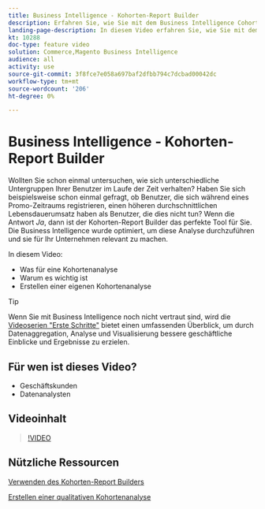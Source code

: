 ```yaml
---
title: Business Intelligence - Kohorten-Report Builder
description: Erfahren Sie, wie Sie mit dem Business Intelligence Cohort Report Builder optimierte Berichte und Analysen erstellen können, die für Ihr Unternehmen relevant sind.
landing-page-description: In diesem Video erfahren Sie, wie Sie mit dem Business Intelligence Cohort Report Builder optimierte Berichte und Analysen erstellen, die für Ihr Unternehmen relevant sind.
kt: 10288
doc-type: feature video
solution: Commerce,Magento Business Intelligence
audience: all
activity: use
source-git-commit: 3f8fce7e058a697baf2dfbb794c7dcbad00042dc
workflow-type: tm+mt
source-wordcount: '206'
ht-degree: 0%

---
```


# Business Intelligence - Kohorten-Report Builder

Wollten Sie schon einmal untersuchen, wie sich unterschiedliche Untergruppen Ihrer Benutzer im Laufe der Zeit verhalten? Haben Sie sich beispielsweise schon einmal gefragt, ob Benutzer, die sich während eines Promo-Zeitraums registrieren, einen höheren durchschnittlichen Lebensdauerumsatz haben als Benutzer, die dies nicht tun? Wenn die Antwort _Ja_, dann ist der Kohorten-Report Builder das perfekte Tool für Sie. Die Business Intelligence wurde optimiert, um diese Analyse durchzuführen und sie für Ihr Unternehmen relevant zu machen.

In diesem Video:

- Was für eine Kohortenanalyse
- Warum es wichtig ist
- Erstellen einer eigenen Kohortenanalyse

>[!TIP]
>
>Wenn Sie mit Business Intelligence noch nicht vertraut sind, wird die [Videoserien &quot;Erste Schritte&quot;](1-overview.md) bietet einen umfassenden Überblick, um durch Datenaggregation, Analyse und Visualisierung bessere geschäftliche Einblicke und Ergebnisse zu erzielen.

## Für wen ist dieses Video?

- Geschäftskunden
- Datenanalysten

## Videoinhalt

>[!VIDEO](https://video.tv.adobe.com/v/342407?quality=12&learn=on)

## Nützliche Ressourcen

[Verwenden des Kohorten-Report Builders](https://docs.magento.com/mbi/data-analyst/dev-reports/cohort-rpt-bldr.html)

[Erstellen einer qualitativen Kohortenanalyse](https://docs.magento.com/mbi/data-analyst/dev-reports/create-qual-cohort-analysis.html)
